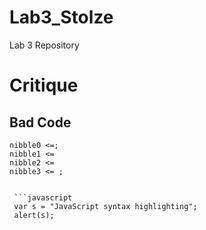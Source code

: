 Lab3_Stolze
===========

Lab 3 Repository

# Critique

## Bad Code 

```
nibble0 <=;
nibble1 <= 
nibble2 <= 
nibble3 <= ;


 ```javascript
 var s = "JavaScript syntax highlighting";
 alert(s);

